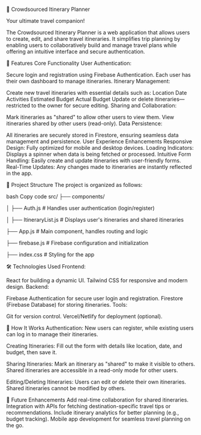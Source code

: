 🌟 Crowdsourced Itinerary Planner

Your ultimate travel companion!

The Crowdsourced Itinerary Planner is a web application that allows users to create, edit, and share travel itineraries. It simplifies trip planning by enabling users to collaboratively build and manage travel plans while offering an intuitive interface and secure authentication.

🚀 Features
Core Functionality
User Authentication:

Secure login and registration using Firebase Authentication.
Each user has their own dashboard to manage itineraries.
Itinerary Management:

Create new travel itineraries with essential details such as:
Location
Date
Activities
Estimated Budget
Actual Budget
Update or delete itineraries—restricted to the owner for secure editing.
Sharing and Collaboration:

Mark itineraries as "shared" to allow other users to view them.
View itineraries shared by other users (read-only).
Data Persistence:

All itineraries are securely stored in Firestore, ensuring seamless data management and persistence.
User Experience Enhancements
Responsive Design: Fully optimized for mobile and desktop devices.
Loading Indicators: Displays a spinner when data is being fetched or processed.
Intuitive Form Handling: Easily create and update itineraries with user-friendly forms.
Real-Time Updates: Any changes made to itineraries are instantly reflected in the app.

📂 Project Structure
The project is organized as follows:

bash
Copy code
src/
├── components/

│   ├── Auth.js # Handles user authentication (login/register)

│   ├── ItineraryList.js   # Displays user's itineraries and shared itineraries

├── App.js    # Main component, handles routing and logic

├── firebase.js    # Firebase configuration and initialization

├── index.css      # Styling for the app

🛠️ Technologies Used
Frontend:

React for building a dynamic UI.
Tailwind CSS for responsive and modern design.
Backend:

Firebase Authentication for secure user login and registration.
Firestore (Firebase Database) for storing itineraries.
Tools:

Git for version control.
Vercel/Netlify for deployment (optional).

🌟 How It Works
Authentication:
New users can register, while existing users can log in to manage their itineraries.

Creating Itineraries:
Fill out the form with details like location, date, and budget, then save it.

Sharing Itineraries:
Mark an itinerary as "shared" to make it visible to others. Shared itineraries are accessible in a read-only mode for other users.

Editing/Deleting Itineraries:
Users can edit or delete their own itineraries. Shared itineraries cannot be modified by others.

🚀 Future Enhancements
Add real-time collaboration for shared itineraries.
Integration with APIs for fetching destination-specific travel tips or recommendations.
Include itinerary analytics for better planning (e.g., budget tracking).
Mobile app development for seamless travel planning on the go.

